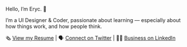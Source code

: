 Hello, I’m Eryc. 👋

I’m a UI Designer & Coder, passionate about learning — especially about how things work, and how people think.

🗞 [View my Resume](https://read.cv/eryc) | 🗣 [Connect on Twitter](https://twitter.com/pixelsbyeryc) | 🤵‍♂️ [Business on LinkedIn](https://www.linkedin.com/in/erycc0/)

